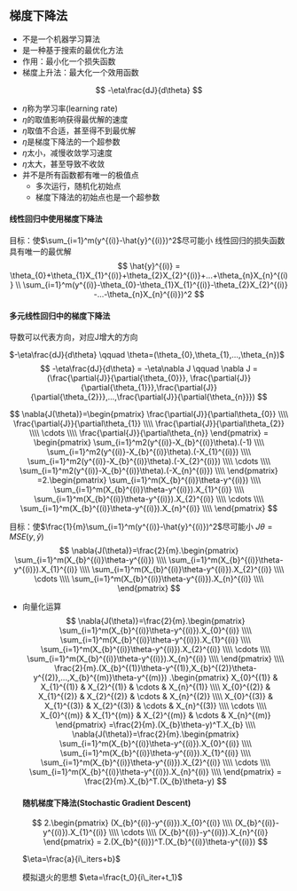 ## 梯度下降法

* 不是一个机器学习算法
* 是一种基于搜索的最优化方法
* 作用：最小化一个损失函数
* 梯度上升法：最大化一个效用函数

$$
-\eta\frac{dJ}{d\theta}
$$

* $\eta$称为学习率(learning rate)
* $\eta$的取值影响获得最优解的速度
* $\eta$取值不合适，甚至得不到最优解
* $\eta$是梯度下降法的一个超参数
* $\eta$太小，减慢收敛学习速度
* $\eta$太大，甚至导致不收敛
* 并不是所有函数都有唯一的极值点
  - 多次运行，随机化初始点
  - 梯度下降法的初始点也是一个超参数

#### 线性回归中使用梯度下降法

目标：使$\sum_{i=1}^m(y^{(i)}-\hat{y}^{(i)})^2$尽可能小 线性回归的损失函数具有唯一的最优解
$$
\hat{y}^{(i)} = \theta_{0}+\theta_{1}X_{1}^{(i)}+\theta_{2}X_{2}^{(i)}+...+\theta_{n}X_{n}^{(i)} \\
\sum_{i=1}^m(y^{(i)}-\theta_{0}-\theta_{1}X_{1}^{(i)}-\theta_{2}X_{2}^{(i)} -...-\theta_{n}X_{n}^{(i)})^2
$$

#### 多元线性回归中的梯度下降法

导数可以代表方向，对应J增大的方向

$-\eta\frac{dJ}{d\theta} \qquad \theta=(\theta_{0},\theta_{1},…,\theta_{n})$
$$
-\eta\frac{dJ}{d\theta} = -\eta\nabla J \qquad \nabla J = (\frac{\partial{J}}{\partial{\theta_{0}}}, \frac{\partial{J}}{\partial{\theta_{1}}},\frac{\partial{J}}{\partial{\theta_{2}}},...,\frac{\partial{J}}{\partial{\theta_{n}}})
$$

$$
\nabla{J(\theta)}=\begin{pmatrix}
\frac{\partial{J}}{\partial\theta_{0}} \\\\
\frac{\partial{J}}{\partial\theta_{1}} \\\\
\frac{\partial{J}}{\partial\theta_{2}} \\\\
\cdots \\\\
\frac{\partial{J}}{\partial\theta_{n}}
\end{pmatrix}  
= \begin{pmatrix}
\sum_{i=1}^m2(y^{(i)}-X_{b}^{(i)}\theta).(-1) \\\\
\sum_{i=1}^m2(y^{(i)}-X_{b}^{(i)}\theta).(-X_{1}^{(i)}) \\\\
\sum_{i=1}^m2(y^{(i)}-X_{b}^{(i)}\theta).(-X_{2}^{(i)}) \\\\
\cdots \\\\
\sum_{i=1}^m2(y^{(i)}-X_{b}^{(i)}\theta).(-X_{n}^{(i)}) \\\\
\end{pmatrix} 
=2.\begin{pmatrix}
\sum_{i=1}^m(X_{b}^{(i)}\theta-y^{(i)}) \\\\
\sum_{i=1}^m(X_{b}^{(i)}\theta-y^{(i)}).X_{1}^{(i)} \\\\
\sum_{i=1}^m(X_{b}^{(i)}\theta-y^{(i)}).X_{2}^{(i)} \\\\
\cdots \\\\
\sum_{i=1}^m(X_{b}^{(i)}\theta-y^{(i)}).X_{n}^{(i)} \\\\
\end{pmatrix}
$$

目标：使$\frac{1}{m}\sum_{i=1}^m(y^{(i)}-\hat{y}^{(i)})^2$尽可能小 $J{\theta}=MSE(y,\hat{y})$
$$
\nabla{J(\theta)}=\frac{2}{m}.\begin{pmatrix}
\sum_{i=1}^m(X_{b}^{(i)}\theta-y^{(i)}) \\\\
\sum_{i=1}^m(X_{b}^{(i)}\theta-y^{(i)}).X_{1}^{(i)} \\\\
\sum_{i=1}^m(X_{b}^{(i)}\theta-y^{(i)}).X_{2}^{(i)} \\\\
\cdots \\\\
\sum_{i=1}^m(X_{b}^{(i)}\theta-y^{(i)}).X_{n}^{(i)} \\\\
\end{pmatrix}
$$

* 向量化运算
  $$
  \nabla{J(\theta)}=\frac{2}{m}.\begin{pmatrix}
  \sum_{i=1}^m(X_{b}^{(i)}\theta-y^{(i)}).X_{0}^{(i)} \\\\
  \sum_{i=1}^m(X_{b}^{(i)}\theta-y^{(i)}).X_{1}^{(i)} \\\\
  \sum_{i=1}^m(X_{b}^{(i)}\theta-y^{(i)}).X_{2}^{(i)} \\\\
  \cdots \\\\
  \sum_{i=1}^m(X_{b}^{(i)}\theta-y^{(i)}).X_{n}^{(i)} \\\\
  \end{pmatrix} \\\\
  \frac{2}{m}.(X_{b}^{(1)}\theta-y^{(1)},X_{b}^{(2)}\theta-y^{(2)},...,X_{b}^{(m)}\theta-y^{(m)}) .\begin{pmatrix}
  X_{0}^{(1)} & X_{1}^{(1)} & X_{2}^{(1)} & \cdots & X_{n}^{(1)} \\\\
  X_{0}^{(2)} & X_{1}^{(2)} & X_{2}^{(2)} & \cdots & X_{n}^{(2)} \\\\
  X_{0}^{(3)} & X_{1}^{(3)} & X_{2}^{(3)} & \cdots & X_{n}^{(3)} \\\\
  \cdots \\\\
  X_{0}^{(m)} & X_{1}^{(m)} & X_{2}^{(m)} & \cdots  & X_{n}^{(m)}
  \end{pmatrix} =\frac{2}{m}.(X_{b}\theta-y)^T.X_{b} \\\\
  \nabla{J(\theta)}=\frac{2}{m}.\begin{pmatrix}
  \sum_{i=1}^m(X_{b}^{(i)}\theta-y^{(i)}).X_{0}^{(i)} \\\\
  \sum_{i=1}^m(X_{b}^{(i)}\theta-y^{(i)}).X_{1}^{(i)} \\\\
  \sum_{i=1}^m(X_{b}^{(i)}\theta-y^{(i)}).X_{2}^{(i)} \\\\
  \cdots \\\\
  \sum_{i=1}^m(X_{b}^{(i)}\theta-y^{(i)}).X_{n}^{(i)} \\\\
  \end{pmatrix}  = \frac{2}{m}.X_{b}^T.(X_{b}\theta-y)
  $$

  #### 随机梯度下降法(Stochastic Gradient Descent)

  $$
  2.\begin{pmatrix}
  (X_{b}^{(i)}-y^{(i)}).X_{0}^{(i)} \\\\
  (X_{b}^{(i)}-y^{(i)}).X_{1}^{(i)} \\\\
  \cdots \\\\
  (X_{b}^{(i)}-y^{(i)}).X_{n}^{(i)}
  \end{pmatrix} = 2.(X_{b}^{(i)})^T.(X_{b}^{(i)}\theta-y^{(i)})
  $$

  $\eta=\frac{a}{i\_iters+b}$ 

  模拟退火的思想 $\eta=\frac{t_0}{i\_iter+t_1}$

  ​

  ​